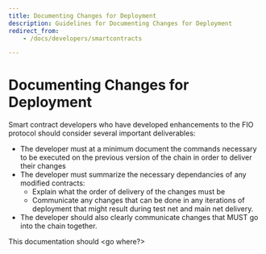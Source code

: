 ```yaml
---
title: Documenting Changes for Deployment
description: Guidelines for Documenting Changes for Deployment
redirect_from:
    - /docs/developers/smartcontracts

---
```

# Documenting Changes for Deployment
Smart contract developers who have developed enhancements to the FIO protocol should consider several important deliverables: 

- The developer must at a minimum document the commands necessary to be executed on the previous version of the chain in order to deliver their changes
- The developer must summarize the necessary dependancies of any modified contracts:
    - Explain what the order of delivery of the changes must be
    - Communicate any changes that can be done in any iterations of deployment that might result during test net and main net delivery. 
- The developer should also clearly communicate changes that MUST go into the chain together.

This documentation should <go where?>